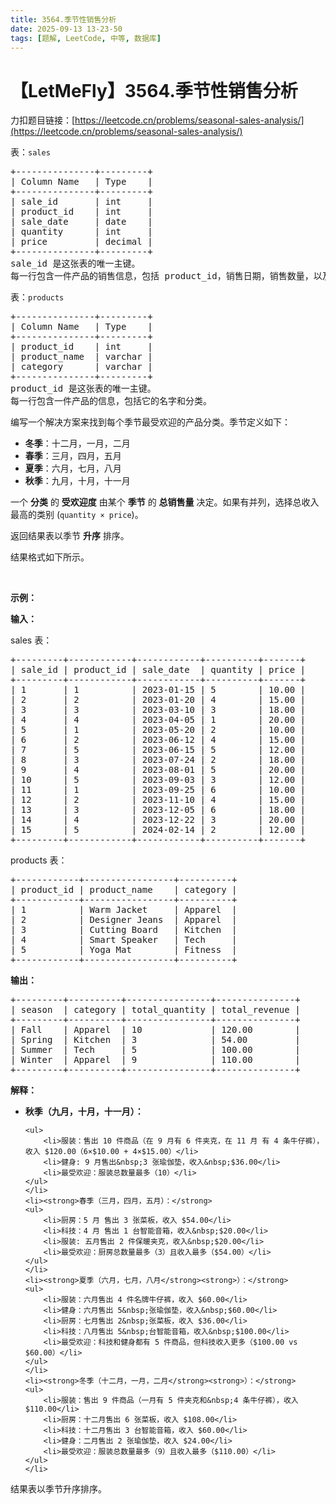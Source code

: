 ```yaml
---
title: 3564.季节性销售分析
date: 2025-09-13 13-23-50
tags: [题解, LeetCode, 中等, 数据库]
---
```


# 【LetMeFly】3564.季节性销售分析

力扣题目链接：[https://leetcode.cn/problems/seasonal-sales-analysis/](https://leetcode.cn/problems/seasonal-sales-analysis/)

<p>表：<code>sales</code></p>

<pre>
+---------------+---------+
| Column Name   | Type    |
+---------------+---------+
| sale_id       | int     |
| product_id    | int     |
| sale_date     | date    |
| quantity      | int     |
| price         | decimal |
+---------------+---------+
sale_id 是这张表的唯一主键。
每一行包含一件产品的销售信息，包括 product_id，销售日期，销售数量，以及单价。
</pre>

<p>表：<code>products</code></p>

<pre>
+---------------+---------+
| Column Name   | Type    |
+---------------+---------+
| product_id    | int     |
| product_name  | varchar |
| category      | varchar |
+---------------+---------+
product_id 是这张表的唯一主键。
每一行包含一件产品的信息，包括它的名字和分类。
</pre>

<p>编写一个解决方案来找到每个季节最受欢迎的产品分类。季节定义如下：</p>

<ul>
	<li><strong>冬季</strong>：十二月，一月，二月</li>
	<li><strong>春季</strong>：三月，四月，五月</li>
	<li><strong>夏季</strong>：六月，七月，八月</li>
	<li><strong>秋季</strong>：九月，十月，十一月</li>
</ul>

<p>一个 <strong>分类</strong>&nbsp;的 <b>受欢迎度</b>&nbsp;由某个 <strong>季节</strong>&nbsp;的 <strong>总销售量</strong>&nbsp;决定。如果有并列，选择总收入最高的类别 (<code>quantity × price</code>)。</p>

<p>返回结果表以季节 <strong>升序</strong>&nbsp;排序。</p>

<p>结果格式如下所示。</p>

<p>&nbsp;</p>

<p><strong class="example">示例：</strong></p>

<div class="example-block">
<p><strong>输入：</strong></p>

<p>sales 表：</p>

<pre class="example-io">
+---------+------------+------------+----------+-------+
| sale_id | product_id | sale_date  | quantity | price |
+---------+------------+------------+----------+-------+
| 1       | 1          | 2023-01-15 | 5        | 10.00 |
| 2       | 2          | 2023-01-20 | 4        | 15.00 |
| 3       | 3          | 2023-03-10 | 3        | 18.00 |
| 4       | 4          | 2023-04-05 | 1        | 20.00 |
| 5       | 1          | 2023-05-20 | 2        | 10.00 |
| 6       | 2          | 2023-06-12 | 4        | 15.00 |
| 7       | 5          | 2023-06-15 | 5        | 12.00 |
| 8       | 3          | 2023-07-24 | 2        | 18.00 |
| 9       | 4          | 2023-08-01 | 5        | 20.00 |
| 10      | 5          | 2023-09-03 | 3        | 12.00 |
| 11      | 1          | 2023-09-25 | 6        | 10.00 |
| 12      | 2          | 2023-11-10 | 4        | 15.00 |
| 13      | 3          | 2023-12-05 | 6        | 18.00 |
| 14      | 4          | 2023-12-22 | 3        | 20.00 |
| 15      | 5          | 2024-02-14 | 2        | 12.00 |
+---------+------------+------------+----------+-------+
</pre>

<p>products 表：</p>

<pre class="example-io">
+------------+-----------------+----------+
| product_id | product_name    | category |
+------------+-----------------+----------+
| 1          | Warm Jacket     | Apparel  |
| 2          | Designer Jeans  | Apparel  |
| 3          | Cutting Board   | Kitchen  |
| 4          | Smart Speaker   | Tech     |
| 5          | Yoga Mat        | Fitness  |
+------------+-----------------+----------+
</pre>

<p><strong>输出：</strong></p>

<pre class="example-io">
+---------+----------+----------------+---------------+
| season  | category | total_quantity | total_revenue |
+---------+----------+----------------+---------------+
| Fall    | Apparel  | 10             | 120.00        |
| Spring  | Kitchen  | 3              | 54.00         |
| Summer  | Tech     | 5              | 100.00        |
| Winter  | Apparel  | 9              | 110.00        |
+---------+----------+----------------+---------------+
</pre>

<p><strong>解释：</strong></p>

<ul>
	<li><strong>秋季（九月，十月，十一月）：</strong>

	<ul>
		<li>服装：售出 10 件商品（在 9 月有 6 件夹克，在 11 月 有 4 条牛仔裤），收入 $120.00（6×$10.00 + 4×$15.00）</li>
		<li>健身: 9 月售出&nbsp;3 张瑜伽垫，收入&nbsp;$36.00</li>
		<li>最受欢迎：服装总数量最多（10）</li>
	</ul>
	</li>
	<li><strong>春季（三月，四月，五月）：</strong>
	<ul>
		<li>厨房：5 月 售出 3 张菜板，收入 $54.00</li>
		<li>科技：4 月 售出 1 台智能音箱，收入&nbsp;$20.00</li>
		<li>服装: 五月售出 2 件保暖夹克，收入&nbsp;$20.00</li>
		<li>最受欢迎：厨房总数量最多（3）且收入最多（$54.00）</li>
	</ul>
	</li>
	<li><strong>夏季（六月，七月，八月</strong><strong>）：</strong>
	<ul>
		<li>服装：六月售出 4 件名牌牛仔裤，收入 $60.00</li>
		<li>健身：六月售出 5&nbsp;张瑜伽垫，收入&nbsp;$60.00</li>
		<li>厨房：七月售出 2&nbsp;张菜板，收入 $36.00</li>
		<li>科技：八月售出 5&nbsp;台智能音箱，收入&nbsp;$100.00</li>
		<li>最受欢迎：科技和健身都有 5 件商品，但科技收入更多（$100.00 vs $60.00）</li>
	</ul>
	</li>
	<li><strong>冬季（十二月，一月，二月</strong><strong>）：</strong>
	<ul>
		<li>服装：售出 9 件商品（一月有 5 件夹克和&nbsp;4 条牛仔裤），收入 $110.00</li>
		<li>厨房：十二月售出 6 张菜板，收入 $108.00</li>
		<li>科技：十二月售出 3 台智能音箱，收入 $60.00</li>
		<li>健身：二月售出 2 张瑜伽垫，收入 $24.00</li>
		<li>最受欢迎：服装总数量最多（9）且收入最多（$110.00）</li>
	</ul>
	</li>
</ul>

<p>结果表以季节升序排序。</p>
</div>


    